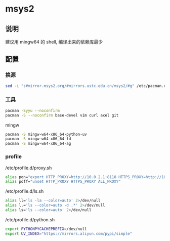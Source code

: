 # msys2

## 说明

建议用 mingw64 的 shell, 编译出来的依赖库最少

## 配置

### 换源

```sh
sed -i "s#mirror.msys2.org/#mirrors.ustc.edu.cn/msys2/#g" /etc/pacman.d/mirrorlist*
```

### 工具

```sh
pacman -Syyu --noconfirm
pacman -S --noconfirm base-devel vim curl axel git
```

mingw

```sh
pacman -S mingw-w64-x86_64-python-uv
pacman -S mingw-w64-x86_64-fd
pacman -S mingw-w64-x86_64-ag
```

### profile

/etc/profile.d/proxy.sh

```sh
alias pon="export HTTP_PROXY=http://10.0.2.1:8118 HTTPS_PROXY=http://10.0.2.1:8118 ALL_PROXY=socks5://10.0.2.1:1080"
alias poff="unset HTTP_PROXY HTTPS_PROXY ALL_PROXY"
```

/etc/profile.d/ls.sh

```sh
alias ll='ls -la --color=auto' 2>/dev/null
alias l.='ls --color=auto -d .*' 2>/dev/null
alias ls='ls --color=auto' 2>/dev/null
```

/etc/profile.d/python.sh

```sh
export PYTHONPYCACHEPREFIX=/dev/null
export UV_INDEX="https://mirrors.aliyun.com/pypi/simple"
```
